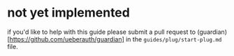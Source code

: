 # not yet implemented

if you'd like to help with this guide please submit a pull request to (guardian)[https://github.com/ueberauth/guardian] in the `guides/plug/start-plug.md` file.
